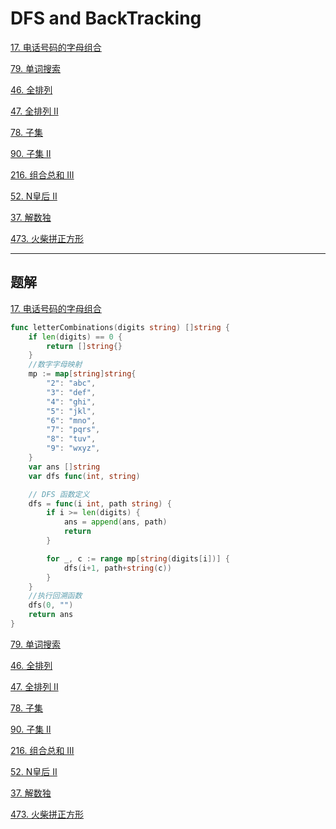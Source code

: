 # DFS and BackTracking 

[17. 电话号码的字母组合](https://leetcode-cn.com/problems/letter-combinations-of-a-phone-number/)

[79. 单词搜索](https://leetcode-cn.com/problems/word-search/)

[46. 全排列](https://leetcode-cn.com/problems/permutations/)

[47. 全排列 II](https://leetcode-cn.com/problems/permutations-ii/)

[78. 子集](https://leetcode-cn.com/problems/subsets/)

[90. 子集 II](https://leetcode-cn.com/problems/subsets-ii/)

[216. 组合总和 III](https://leetcode-cn.com/problems/combination-sum-iii/)

[52. N皇后 II](https://leetcode-cn.com/problems/n-queens-ii/)

[37. 解数独](https://leetcode-cn.com/problems/sudoku-solver/)

[473. 火柴拼正方形](https://leetcode-cn.com/problems/matchsticks-to-square/)

------

## 题解

[17. 电话号码的字母组合](https://leetcode-cn.com/problems/letter-combinations-of-a-phone-number/)

```go 
func letterCombinations(digits string) []string {
	if len(digits) == 0 {
		return []string{}
	}
	//数字字母映射
	mp := map[string]string{
		"2": "abc",
		"3": "def",
		"4": "ghi",
		"5": "jkl",
		"6": "mno",
		"7": "pqrs",
		"8": "tuv",
		"9": "wxyz",
	}
	var ans []string
	var dfs func(int, string)

	// DFS 函数定义
	dfs = func(i int, path string) {
		if i >= len(digits) {
			ans = append(ans, path)
			return
		}

		for _, c := range mp[string(digits[i])] {
			dfs(i+1, path+string(c))
		}
	}
	//执行回溯函数
	dfs(0, "")
	return ans
}
```



[79. 单词搜索](https://leetcode-cn.com/problems/word-search/)

[46. 全排列](https://leetcode-cn.com/problems/permutations/)

[47. 全排列 II](https://leetcode-cn.com/problems/permutations-ii/)

[78. 子集](https://leetcode-cn.com/problems/subsets/)

[90. 子集 II](https://leetcode-cn.com/problems/subsets-ii/)

[216. 组合总和 III](https://leetcode-cn.com/problems/combination-sum-iii/)

[52. N皇后 II](https://leetcode-cn.com/problems/n-queens-ii/)

[37. 解数独](https://leetcode-cn.com/problems/sudoku-solver/)

[473. 火柴拼正方形](https://leetcode-cn.com/problems/matchsticks-to-square/)



